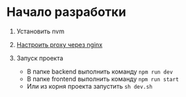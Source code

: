 # Начало разработки

1. Установить nvm

2. [Настроить proxy через nginx](./proxy.md)

3. Запуск проекта
   - В папке backend выполнить команду `npm run dev`
   - В папке frontend выполнить команду `npm run start`
   - Или из корня проекта запустить `sh dev.sh`
